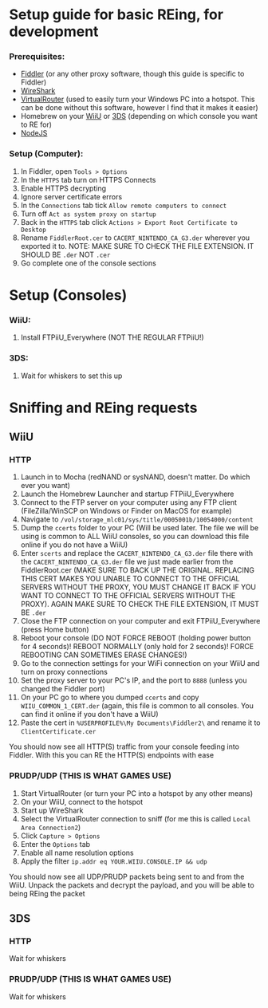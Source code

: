 # Setup guide for basic REing, for development


### Prerequisites:
- [Fiddler](https://www.telerik.com/fiddler) (or any other proxy software, though this guide is specific to Fiddler)
- [WireShark](https://www.wireshark.org/)
- [VirtualRouter](https://archive.codeplex.com/?p=virtualrouter) (used to easily turn your Windows PC into a hotspot. This can be done without this software, however I find that it makes it easier)
- Homebrew on your [WiiU](https://wiiu.hacks.guide) or [3DS](https://3ds.hacks.guide) (depending on which console you want to RE for)
- [NodeJS](https://nodejs.org/en/)

### Setup (Computer):
1. In Fiddler, open `Tools > Options`
2. In the `HTTPS` tab turn on HTTPS Connects
3. Enable HTTPS decrypting
4. Ignore server certificate errors
5. In the `Connections` tab tick `Allow remote computers to connect`
6. Turn off `Act as system proxy on startup`
7. Back in the `HTTPS` tab click `Actions > Export Root Certificate to Desktop`
8. Rename `FiddlerRoot.cer` to `CACERT_NINTENDO_CA_G3.der` wherever you exported it to. NOTE: MAKE SURE TO CHECK THE FILE EXTENSION. IT SHOULD BE `.der` NOT `.cer`
9. Go complete one of the console sections

# Setup (Consoles)

### WiiU:
1. Install FTPiiU_Everywhere (NOT THE REGULAR FTPiiU!)

### 3DS:
1. Wait for whiskers to set this up

# Sniffing and REing requests

## WiiU
### HTTP
1. Launch in to Mocha (redNAND or sysNAND, doesn't matter. Do which ever you want)
2. Launch the Homebrew Launcher and startup FTPiiU_Everywhere
3. Connect to the FTP server on your computer using any FTP client (FileZilla/WinSCP on Windows or Finder on MacOS for example)
4. Navigate to `/vol/storage_mlc01/sys/title/0005001b/10054000/content`
5. Dump the `ccerts` folder to your PC (Will be used later. The file we will be using is common to ALL WiiU consoles, so you can download this file online if you do not have a WiiU)
6. Enter `scerts` and replace the `CACERT_NINTENDO_CA_G3.der` file there with the `CACERT_NINTENDO_CA_G3.der` file we just made earlier from the FiddlerRoot.cer (MAKE SURE TO BACK UP THE ORIGINAL. REPLACING THIS CERT MAKES YOU UNABLE TO CONNECT TO THE OFFICIAL SERVERS WITHOUT THE PROXY, YOU MUST CHANGE IT BACK IF YOU WANT TO CONNECT TO THE OFFICIAL SERVERS WITHOUT THE PROXY). AGAIN MAKE SURE TO CHECK THE FILE EXTENSION, IT MUST BE `.der`
7. Close the FTP connection on your computer and exit FTPiiU_Everywhere (press Home button)
8. Reboot your console (DO NOT FORCE REBOOT (holding power button for 4 seconds)! REBOOT NORMALLY (only hold for 2 seconds)! FORCE REBOOTING CAN SOMETIMES ERASE CHANGES!)
9. Go to the connection settings for your WiFi connection on your WiiU and turn on proxy connections
10. Set the proxy server to your PC's IP, and the port to `8888` (unless you changed the Fiddler port)
11. On your PC go to where you dumped `ccerts` and copy `WIIU_COMMON_1_CERT.der` (again, this file is common to all consoles. You can find it online if you don't have a WiiU)
12. Paste the cert in `%USERPROFILE%\My Documents\Fiddler2\` and rename it to `ClientCertificate.cer`

You should now see all HTTP(S) traffic from your console feeding into Fiddler. With this you can RE the HTTP(S) endpoints with ease

### PRUDP/UDP (THIS IS WHAT GAMES USE)
1. Start VirtualRouter (or turn your PC into a hotspot by any other means)
2. On your WiiU, connect to the hotspot
3. Start up WireShark
4. Select the VirtualRouter connection to sniff (for me this is called `Local Area Connection2`)
5. Click `Capture > Options`
6. Enter the `Options` tab
7. Enable all name resolution options
8. Apply the filter `ip.addr eq YOUR.WIIU.CONSOLE.IP && udp`

You should now see all UDP/PRUDP packets being sent to and from the WiiU. Unpack the packets and decrypt the payload, and you will be able to being REing the packet

## 3DS
### HTTP
Wait for whiskers

### PRUDP/UDP (THIS IS WHAT GAMES USE)
Wait for whiskers